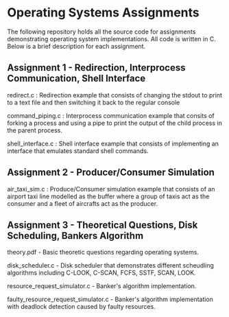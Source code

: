 # Operating Systems Assignments

The following repository holds all the source code for assignments demonstrating operating system implementations. All code is written in C. Below is a brief description for each assignment.

## Assignment 1 - Redirection, Interprocess Communication, Shell Interface

redirect.c : Redirection example that consists of changing the stdout to print to a text file and then switching it back to the regular console

command_piping.c : Interprocess communication example that consits of forking a process and using a pipe to print the output of the child process in the parent process.

shell_interface.c : Shell interface example that consists of implementing an interface that emulates standard shell commands.

## Assignment 2 - Producer/Consumer Simulation

air_taxi_sim.c : Produce/Consumer simulation example that consists of an airport taxi line modelled as the buffer where a group of taxis act as the consumer and a fleet of aircrafts act as the producer.

## Assignment 3 - Theoretical Questions, Disk Scheduling, Bankers Algorithm

theory.pdf - Basic theoretic questions regarding operating systems.

disk_scheduler.c - Disk scheduler that demonstrates different scheudling algorithms including C-LOOK, C-SCAN, FCFS, SSTF, SCAN, LOOK.

resource_request_simulator.c - Banker's algorithm implementation.

faulty_resource_request_simulator.c - Banker's algorithm implementation with deadlock detection caused by faulty resources.